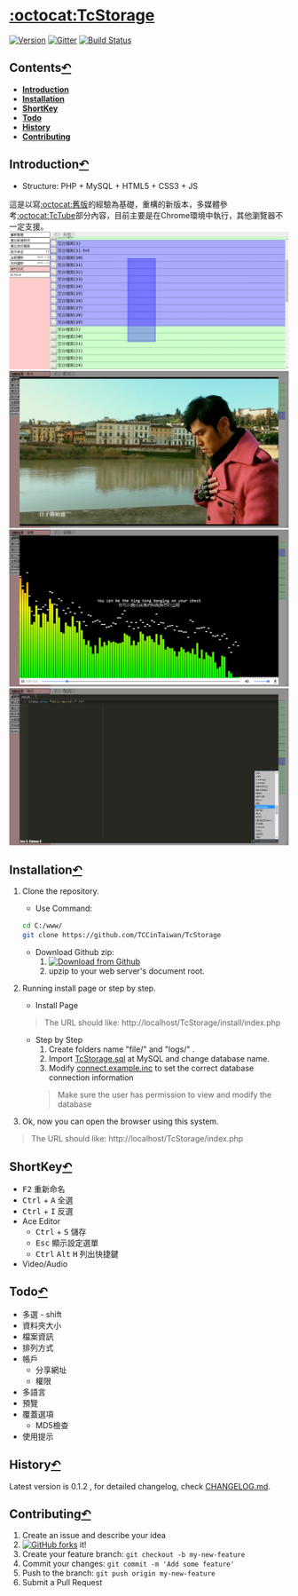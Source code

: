 # [:octocat:TcStorage](https://github.com/TCCinTaiwan/TcStorage)
[![Version](https://img.shields.io/badge/lastest_version-0.1.2-blue.svg)](https://github.com/TCCinTaiwan/TcStorage/releases) [![Gitter](https://badges.gitter.im/TCCinTaiwan/TcStorage.svg)](https://gitter.im/TCCinTaiwan/TcStorage?utm_source=badge&utm_medium=badge&utm_campaign=pr-badge) [![Build Status](https://travis-ci.org/TCCinTaiwan/TcStorage.svg)](https://travis-ci.org/TCCinTaiwan/TcStorage)

## Contents[↶](#)
* **[Introduction](#introduction)**
* **[Installation](#installation)**
* **[ShortKey](#shortkey)**
* **[Todo](#todo)**
* **[History](#history)**
* **[Contributing](#contributing)**

## Introduction[↶](#)
* Structure: PHP + MySQL + HTML5 + CSS3 + JS

這是以寫[:octocat:舊版](https://github.com/TCCinTaiwan/file-manager)的經驗為基礎，重構的新版本，多媒體參考[:octocat:TcTube](https://github.com/TCCinTaiwan/TcTube)部分內容，目前主要是在Chrome環境中執行，其他瀏覽器不一定支援。
![截圖-選取功能](screenshot/selection.png)
![截圖-影片功能](screenshot/video.png)
![截圖-音樂功能](screenshot/audio.png)
![截圖-Ace Editor功能](screenshot/ace-editor.png)

## Installation[↶](#)
1. Clone the repository.
    * Use Command:
    ```bash
    cd C:/www/
    git clone https://github.com/TCCinTaiwan/TcStorage
    ```
    * Download Github zip:
        1. [ ![Download from Github](setup/download-from-github.png)](https://github.com/TCCinTaiwan/TcStorage/archive/master.zip)
        2. upzip to your web server's document root.

2. Running install page or step by step.
    * Install Page
    >The URL should like: http://localhost/TcStorage/install/index.php
    * Step by Step
        1. Create folders name "file/" and "logs/" .
        2. Import [TcStorage.sql](install/TcStorage.sql) at MySQL and change database name.
        3. Modify [connect.example.inc](install/connect.example.inc) to set the correct database connection information
        >Make sure the user has permission to view and modify the database

3. Ok, now you can open the browser using this system.
>The URL should like: http://localhost/TcStorage/index.php

## ShortKey[↶](#)
* <kbd>F2</kbd> 重新命名
* <kbd>Ctrl</kbd> + <kbd>A</kbd> 全選
* <kbd>Ctrl</kbd> + <kbd>I</kbd> 反選
* Ace Editor
    - <kbd>Ctrl</kbd> + <kbd>S</kbd> 儲存
    - <kbd>Esc</kbd> 顯示設定選單
    - <kbd>Ctrl</kbd> <kbd>Alt</kbd> <kbd>H</kbd> 列出快捷鍵
* Video/Audio

## Todo[↶](#)
* 多選 - shift
* 資料夾大小
* 檔案資訊
* 排列方式
* 帳戶
    - 分享網址
    - 權限
* 多語言
* 預覽
* 覆蓋選項
    - MD5檢查
* 使用提示

## History[↶](#)
Latest version is 0.1.2 , for detailed changelog, check [CHANGELOG.md](CHANGELOG.md).

## Contributing[↶](#)
1. Create an issue and describe your idea
2. [![GitHub forks](https://img.shields.io/github/forks/TCCinTaiwan/TcTube.svg?style=social&label=Fork&maxAge=2592000)](https://github.com/TCCinTaiwan/TcTube/network) it!
3. Create your feature branch: `git checkout -b my-new-feature`
4. Commit your changes: `git commit -m 'Add some feature'`
5. Push to the branch: `git push origin my-new-feature`
6. Submit a Pull Request

